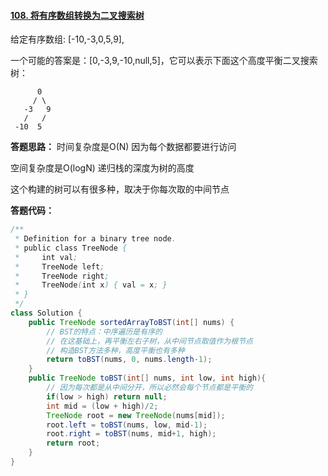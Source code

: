 #### [108. 将有序数组转换为二叉搜索树](https://leetcode-cn.com/problems/convert-sorted-array-to-binary-search-tree/)

给定有序数组: [-10,-3,0,5,9],

一个可能的答案是：[0,-3,9,-10,null,5]，它可以表示下面这个高度平衡二叉搜索树：

          0
         / \
       -3   9
       /   /
     -10  5


**答题思路：** 时间复杂度是O(N) 因为每个数据都要进行访问

空间复杂度是O(logN)  递归栈的深度为树的高度

这个构建的树可以有很多种，取决于你每次取的中间节点

**答题代码：**

```java
/**
 * Definition for a binary tree node.
 * public class TreeNode {
 *     int val;
 *     TreeNode left;
 *     TreeNode right;
 *     TreeNode(int x) { val = x; }
 * }
 */
class Solution {
    public TreeNode sortedArrayToBST(int[] nums) {
        // BST的特点：中序遍历是有序的
        // 在这基础上，再平衡左右子树，从中间节点取值作为根节点
        // 构造BST方法多种，高度平衡也有多种
        return toBST(nums, 0, nums.length-1);
    }
    public TreeNode toBST(int[] nums, int low, int high){
        // 因为每次都是从中间分开，所以必然会每个节点都是平衡的
        if(low > high) return null;
        int mid = (low + high)/2;
        TreeNode root = new TreeNode(nums[mid]);
        root.left = toBST(nums, low, mid-1);
        root.right = toBST(nums, mid+1, high);
        return root;
    }
}
```

